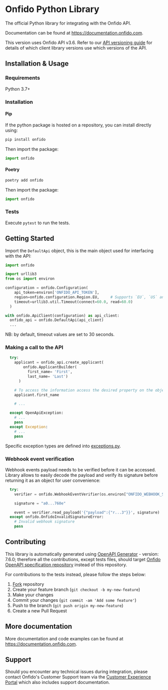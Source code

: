 # Onfido Python Library

The official Python library for integrating with the Onfido API.

Documentation can be found at <https://documentation.onfido.com>.

This version uses Onfido API v3.6. Refer to our [API versioning guide](https://developers.onfido.com/guide/api-versioning-policy#client-libraries) for details of which client library versions use which versions of the API.

## Installation & Usage

### Requirements

Python 3.7+

### Installation

#### Pip

If the python package is hosted on a repository, you can install directly using:

```sh
pip install onfido
```

Then import the package:

```python
import onfido
```

#### Poetry

```sh
poetry add onfido
```

Then import the package:

```python
import onfido
```

### Tests

Execute `pytest` to run the tests.

## Getting Started

Import the `DefaultApi` object, this is the main object used for interfacing with the API:

```python
import onfido

import urllib3
from os import environ

configuration = onfido.Configuration(
    api_token=environ['ONFIDO_API_TOKEN'],
    region=onfido.configuration.Region.EU,     # Supports `EU`, `US` and `CA`
    timeout=urllib3.util.Timeout(connect=60.0, read=60.0)
  )

with onfido.ApiClient(configuration) as api_client:
  onfido_api = onfido.DefaultApi(api_client)
  ...
```

NB: by default, timeout values are set to 30 seconds.

### Making a call to the API

```python
  try:
    applicant = onfido_api.create_applicant(
        onfido.ApplicantBuilder(
          first_name= 'First',
          last_name= 'Last')
      )

    # To access the information access the desired property on the object, for example:
    applicant.first_name

    # ...

  except OpenApiException:
    # ...
    pass
  except Exception:
    # ...
    pass
```

Specific exception types are defined into [exceptions.py](onfido/exceptions.py).

### Webhook event verification

Webhook events payload needs to be verified before it can be accessed. Library allows to easily decode the payload and verify its signature before returning it as an object for user convenience:

```python
  try:
    verifier = onfido.WebhookEventVerifier(os.environ["ONFIDO_WEBHOOK_SECRET_TOKEN"])

    signature = "a0...760e"

    event = verifier.read_payload('{"payload":{"r...3"}}', signature)
  except onfido.OnfidoInvalidSignatureError:
    # Invalid webhook signature
    pass
```

## Contributing

This library is automatically generated using [OpenAPI Generator](https://openapi-generator.tech) - version: 7.6.0; therefore all the contributions, except tests files, should target [Onfido OpenAPI specification repository](https://github.com/onfido/onfido-openapi-spec/tree/master) instead of this repository.

For contributions to the tests instead, please follow the steps below:

1. [Fork](https://github.com/onfido/onfido-python/fork) repository
2. Create your feature branch (`git checkout -b my-new-feature`)
3. Make your changes
4. Commit your changes (`git commit -am 'Add some feature'`)
5. Push to the branch (`git push origin my-new-feature`)
6. Create a new Pull Request

## More documentation

More documentation and code examples can be found at <https://documentation.onfido.com>.

## Support

Should you encounter any technical issues during integration, please contact Onfido's Customer Support team
via the [Customer Experience Portal](https://public.support.onfido.com/) which also includes support documentation.
